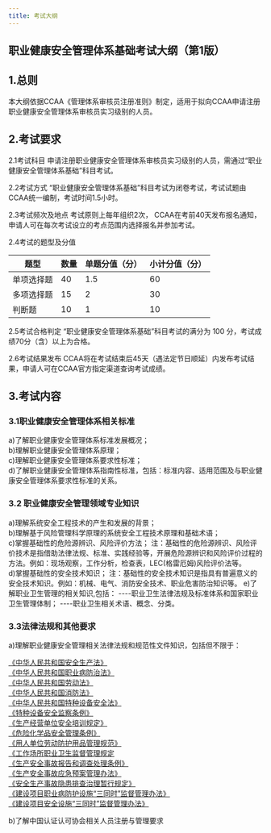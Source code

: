 ```yaml
---
title: 考试大纲
---
```


## 职业健康安全管理体系基础考试大纲（第1版）

## 1.总则 
本大纲依据CCAA《管理体系审核员注册准则》制定，适用于拟向CCAA申请注册职业健康安全管理体系审核员实习级别的人员。 

## 2.考试要求 

2.1考试科目 申请注册职业健康安全管理体系审核员实习级别的人员，需通过“职业健康安全管理体系基础”科目考试。 

2.2考试方式 “职业健康安全管理体系基础”科目考试为闭卷考试，考试试题由CCAA统一编制，考试时间1.5小时。 

2.3考试频次及地点 考试原则上每年组织2次， CCAA在考前40天发布报名通知，申请人可在每次考试设立的考点范围内选择报名并参加考试。 

2.4考试的题型及分值 

|题型|数量|单题分值（分）|小计分值（分）|
|---|---|---|---|
|单项选择题|40|1.5|60|
|多项选择题|15|2|30|
|判断题|10|1|10| 

2.5考试合格判定 “职业健康安全管理体系基础”科目考试的满分为 100 分，考试成绩70分（含）以上为合格。 

2.6考试结果发布 CCAA将在考试结束后45天（遇法定节日顺延）内发布考试结果，申请人可在CCAA官方指定渠道查询考试成绩。 

## 3.考试内容

### 3.1职业健康安全管理体系相关标准 

a)了解职业健康安全管理体系标准发展概况；  
b)理解职业健康安全管理体系原理；  
c)理解职业健康安全管理体系要求性标准；  
d)了解职业健康安全管理体系指南性标准，包括：标准内容、适用范围及与职业健康安全管理体系要求性标准的关系。  

### 3.2 职业健康安全管理领域专业知识 
a)理解系统安全工程技术的产生和发展的背景；  
b)理解基于风险管理科学原理的系统安全工程技术原理和基础术语；  
c)掌握基础性的危险源辨识、风险评价方法；
注：基础性的危险源辨识、风险评价技术是指借助法律法规、标准、实践经验等，开展危险源辨识和风险评价过程的方法。例如：现场观察，工作分析，检查表，LEC(格雷厄姆)风险评价法等。  
d)掌握基础性的安全技术知识； 
注：基础性的安全技术知识是指具有普遍意义的安全技术知识。例如：机械、电气、消防安全技术、职业危害防治知识等。 
e)了解职业卫生管理的相关知识,包括： ----职业卫生法律法规及标准体系和国家职业卫生管理体制； ----职业卫生相关术语、概念、分类。 
### 3.3法律法规和其他要求 
a)理解职业健康安全管理相关法律法规和规范性文件知识，包括但不限于： 


[《中华人民共和国安全生产法》 ](http://public.yangmn.com/web/法规/中华人民共和国安全生产法.pdf)  
[《中华人民共和国职业病防治法》](http://public.yangmn.com/web/法规/中华人民共和国职业病防治法.pdf)  
[《中华人民共和国劳动法》](http://public.yangmn.com/web/法规/中华人民共和国劳动法.pdf)  
[《中华人民共和国消防法》](http://public.yangmn.com/web/法规/中华人民共和国消防法.pdf)  
[《中华人民共和国特种设备安全法》 ](http://public.yangmn.com/web/法规/中华人民共和国特种设备安全法.pdf)  
[《特种设备安全监察条例》](http://public.yangmn.com/web/法规/特种设备安全监察条例.pdf)  
[《生产经营单位安全培训规定》](http://public.yangmn.com/web/法规/生产经营单位安全培训规定.pdf)  
[《危险化学品安全管理条例》](http://public.yangmn.com/web/法规/危险化学品安全管理条例.pdf)  
[《用人单位劳动防护用品管理规范》](http://public.yangmn.com/web/法规/用人单位劳动防护用品管理规范.pdf)  
[《工作场所职业卫生监督管理规定](http://public.yangmn.com/web/法规/工作场所职业卫生监督管理规定.pdf)  
[《生产安全事故报告和调查处理条例》 ](http://public.yangmn.com/web/法规/生产安全事故报告和调查处理条例.pdf)  
[《生产安全事故应急预案管理办法》](http://public.yangmn.com/web/法规/生产安全事故应急预案管理办法.pdf)  
[《安全生产事故隐患排查治理暂行规定》](http://public.yangmn.com/web/法规/安全生产事故隐患排查治理暂行规定.pdf)  
[《建设项目职业病防护设施“三同时”监督管理办法》 ](http://public.yangmn.com/web/法规/建设项目职业病防护设施“三同时”监督管理办法.pdf)  
[《建设项目安全设施“三同时”监督管理办法》](http://public.yangmn.com/web/法规/建设项目安全设施“三同时”监督管理办法.pdf)  

b)了解中国认证认可协会相关人员注册与管理要求